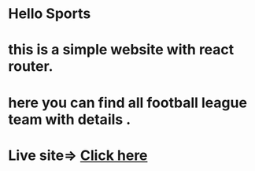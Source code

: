 # Hello Sports
# this is a simple website with react router. 
# here you can find all football league team with details . 
# Live site=> <a href="https://hello-sports.netlify.app/" target="blank">Click here </a>
